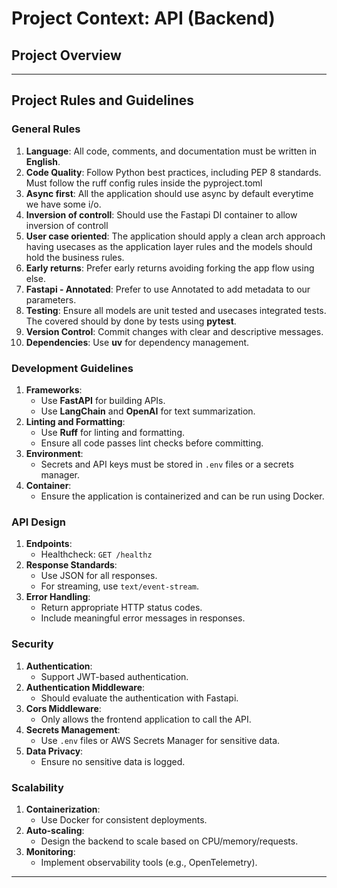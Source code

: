 # Project Context: API (Backend)

## Project Overview

---

## Project Rules and Guidelines

### General Rules

1. **Language**: All code, comments, and documentation must be written in **English**.
2. **Code Quality**: Follow Python best practices, including PEP 8 standards. Must follow the ruff config rules inside the pyproject.toml
3. **Async first**: All the application should use async by default everytime we have some i/o.
4. **Inversion of controll**: Should use the Fastapi DI container to allow inversion of controll
5. **User case oriented**: The application should apply a clean arch approach having usecases as the application layer rules and the models should hold the business rules.
6. **Early returns**: Prefer early returns avoiding forking the app flow using else.
7. **Fastapi - Annotated**: Prefer to use Annotated to add metadata to our parameters.
8. **Testing**: Ensure all models are unit tested and usecases integrated tests. The covered should by done by tests using **pytest**.
9. **Version Control**: Commit changes with clear and descriptive messages.
10. **Dependencies**: Use **uv** for dependency management.

### Development Guidelines

1. **Frameworks**:
   - Use **FastAPI** for building APIs.
   - Use **LangChain** and **OpenAI** for text summarization.
2. **Linting and Formatting**:
   - Use **Ruff** for linting and formatting.
   - Ensure all code passes lint checks before committing.
3. **Environment**:
   - Secrets and API keys must be stored in `.env` files or a secrets manager.
4. **Container**:
   - Ensure the application is containerized and can be run using Docker.

### API Design

1. **Endpoints**:
   - Healthcheck: `GET /healthz`
2. **Response Standards**:
   - Use JSON for all responses.
   - For streaming, use `text/event-stream`.
3. **Error Handling**:
   - Return appropriate HTTP status codes.
   - Include meaningful error messages in responses.

### Security

1. **Authentication**:
   - Support JWT-based authentication.
2. **Authentication Middleware**:
   - Should evaluate the authentication with Fastapi.
3. **Cors Middleware**:
   - Only allows the frontend application to call the API.
4. **Secrets Management**:
   - Use `.env` files or AWS Secrets Manager for sensitive data.
5. **Data Privacy**:
   - Ensure no sensitive data is logged.

### Scalability

1. **Containerization**:
   - Use Docker for consistent deployments.
2. **Auto-scaling**:
   - Design the backend to scale based on CPU/memory/requests.
3. **Monitoring**:
   - Implement observability tools (e.g., OpenTelemetry).

---